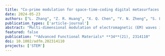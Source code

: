 ```yaml
---
title: "Co‐prime modulation for space‐time‐coding digital metasurfaces with ultralow‐scattering characteristics"
date: 2024-05-23
authors: ["L. Zhang", "Z. R. Huang", "X. Q. Chen", "Y. N. Zheng", "S. Liu", "V. Galdi", "T. J. Cui"]
publication_types: ['article-journal']
abstract: "Multi‐dimensional modulation of electromagnetic (EM) waves is critical in various fields such as electronic and photonic systems. Space‐time‐coding (STC) digital metasurfaces, an innovative platform for programmable metasurfaces, offer a straightforward and robust solution for spatio‐temporal modulation, thereby enabling EM‐wave manipulations in both space and frequency. Conventional STC schemes rely on periodic temporal modulations that are uniform in space (i.e., with same modulation frequency in all metasurface elements), and therefore do not take advantage of spatio‐temporal coupling effects that can be induced by non‐uniform periodic modulations (i.e., with different modulation frequencies across the metasurface elements). Here, a novel approach involving non‐uniform spatio‐temporal modulation, alongside co‐prime modulation, is introduced. This approach enhances the fundamental principles of STC digital metasurfaces and facilitates the synthesis of angular scattering responses across different frequencies, guided by harmonic coupling conditions. The proposed strategy results in a more even distribution of the scattered intensity in both space and frequency. For validation, an experimental proof‐of‐principle for spatial‐spectral diffuse scattering is presented. The experimental outcomes align closely with theoretical predictions, underscoring the effectiveness of co‐prime modulation in achieving ultralow‐scattering characteristics in STC digital metasurfaces. Moreover, this technique holds promise for applications in secure wireless communications, radar jamming, and complex beamforming."
featured: false
publication: "*Advanced Functional Materials* **34**(21), 2314110"
doi: 10.1002/adfm.202314110
projects: ['STEM']
---
```

